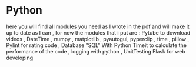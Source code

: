 Python
======
here you will find all modules you need as I wrote in the pdf and will
make it up to date as I can , for now the modules that i put are :
Pytube to download videos , DateTime , numpy , matplotlib , pyautogui,
pyperclip , time , pillow , Pylint for rating code , Database "SQL" With Python
Timeit to calculate the performance of the code , logging with python , UnitTesting 
Flask for web developing
